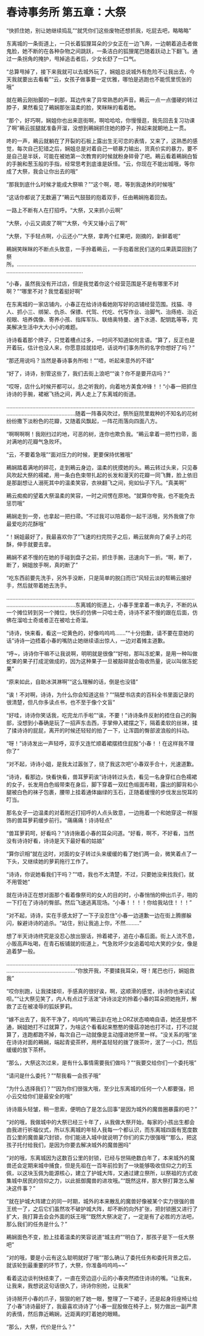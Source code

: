 # 春诗事务所 第五章：大祭

“快抓住她，别让她继续捣乱”“就凭你们这些废物还想抓我，吃屁去吧，略略略”

东离城的一条街道上，一只长着狐狸耳朵的少女正在一边飞奔，一边朝着追击者做鬼脸，她不断的在各种杂物之间跳跃，一条洁白的狐狸尾巴随着跃动上下翻飞。通过一条拐角的掩护，甩掉追击者后，少女长舒了一口气。

“总算甩掉了，接下来我就可以去城外玩了，娴姐总说城外有危险不让我出去，今天我就要出去看看”“云，女孩子做事要一定优雅，哪怕是逃跑也不能慌里慌张的哦”

就在鵐云刚抬脚的一刹那，耳边传来了异常熟悉的声音。鵐云一点一点僵硬的转过脖子，果然看见了鵐娴那张温柔的脸，笑眯眯的看着她。

“那个，好巧啊，娴姐你也出来逛街啊，啊哈哈哈，你慢慢逛，我先回去复习功课了啊”鵐云拔腿就准备开溜，没想到鵐娴抓住她的脖子，拎起来就朝地上一贯。

咚的一声，鵐云就躺在了开裂的石板上露出生无可恋的表情，又来了，这熟悉的感觉，每次自己犯错之后，娴姐总是对着自己一顿暴力输出，货真价实的暴力，要不是自己是半妖，可能在被她第一次教育的时候就粉身碎骨了吧。鵐云看着鵐娴白皙的手腕和葱玉般的手指，经常思考到底谁是妖怪。“云，你现在不能出城哦，等你成了大祭，我会让你出去的哦”

“那我到底什么时候才能成大祭嘛？”“这个啊，嗯，等到我退休的时候哦”

“这话你都说了无数遍了”鵐云气鼓鼓的抱着双手，任由鵐娴拖着回去。

一路上不断有人在打招呼。“大祭，又来抓小云啊”

“大祭，小云又调皮了啊”“大祭，今天又锤小云了啊”

“大祭，下手轻点啊，小云还小”“大祭，拿两个红果吧，刚摘的，新鲜着呢”

鵐娴笑眯眯的不断点头致意，一手拎着鵐云，一手抱着居民们送的瓜果蔬菜回到了祭所。…………………………………………………………………………………………………………………………………………………..

“小春，虽然我没有开过店，但是我觉着你这个经营范围是不是有哪里不对啊？”“哪里不对？我觉着挺好啊”

在东离城的一家店铺内，小春正在给诗诗看她刚写好的店铺经营范围。找猫、寻人、抓小三、绑架、仇杀、保镖、代驾、代吃、代写作业、治脚气、治痔疮、治近视眼、培养偶像、寄养小孩、指挥军队、联络奥特曼、通下水道、配钥匙等等，完美解决生活中大大小小的难题。

诗诗看着那个牌子，只觉着槽点过多，一时间不知道如何言语。“算了，反正也是开着玩，估计也没人来，你愿意挂就挂吧，话说咋们事务所的名字你想好了吗？”

“那还用说吗？当然是春诗事务所啦！““唔，听起来意外的不错“

“好了，诗诗，别管这些了，我们去街上浪吧““诶？你不是要开店吗？“

“哎呀，店什么时候开都可以，总之听我的，向着地方美食冲锋！！“小春一把抓住诗诗的手腕，裙裾飞扬之间，两人走上了东离城的街道。

……………………………………………………………………………………………………………………………………………………随着一阵春风吹过，祭所庭院里栽种的不知名的花树纷纷撒下淡粉色的花瓣，又随着风飘起，一阵花雨落向四面八方。

“啊啊啊啊！我刚扫过的地，可恶的树，连你也欺负我。“鵐云拿着一把竹扫帚，面对满地的花瓣气急败坏。

“云，不要着急哦”“面对压力的时候，更要保持优雅哦”

鵐娴踏着满地的碎花，走到鵐云身边，温柔的抚摸她的头。鵐云转过头来，只见春风吹起大祭的襦裙，用一条白色束带扎起的长发和漫天的花瓣一同飞舞，脸上依旧是那副想让人溺死其中的温柔笑容，衣袂翻飞之间，宛如仙子下凡。“真美啊”

鵐云痴痴的望着大祭温柔的笑容，一时之间愣在原地。“就算你夸我，也不能免去惩罚哦”

鵐娴走到一旁，也拿起一把扫帚。“不过我可以陪着你一起干活哦，另外我做了你最爱吃的花酥哦”

“！娴姐最好了，我最喜欢你了”飞速的扫完院子之后，鵐云就奔向了桌子上的花酥，伸手就要去拿。

鵐娴不紧不慢的在她的手碰到盘子之前，抓住手腕，迅速向下一折。“啊，断了，断了，娴姐放手啊，真的断了”

“吃东西前要先洗手，另外手没断，只是简单的脱臼而已”风轻云淡的帮鵐云接好手，然后就带着她去洗手。

……………………………………………………………………………………………………………………………………………………东离城的街道上，小春手里拿着一串丸子，不断的从一个摊位转到另一个摊位，快乐的仿佛一只哈士奇，诗诗不紧不慢的跟在后面，仿佛在溜哈士奇或者正在被哈士奇溜。

“诗诗，快来看，看这一坨黄色的，好像呜呜呜…….”“十分抱歉，请不要在意她的话”诗诗一边捂着小春的嘴防止她继续语出惊人，一边对着摊主道歉。

“呼~，诗诗你干嘛不让我说啊，明明就是很像”“好啦，那叫冻蛇果，是用一种叫做蛇果的果子打成泥做成的，因为这种果子一旦被敲碎就会吸收热量，说以叫做冻蛇果”

“原来如此，自助冰淇淋啊”“这么理解的话，倒是也没错”

“诶！不对啊，诗诗，为什么你会知道这些？”“隔壁书店卖的百科全书里面记录的很清楚，但凡你多读点书，也不至于像个文盲”

“好哇，诗诗你笑话我，吃完龙爪手啦”“诶，不要！”诗诗条件反射的捂住自己的胸部，没想到小春确是玩了一招声东击西，手掌伸入裙摆之下，隔着柔软的丝袜，揉了揉诗诗的屁屁，离开的时候还轻轻的拍了一下，让浑圆的臀部波浪般的抖动。

“呀！”诗诗发出一声轻呼，双手又连忙顺着裙摆捂住屁股“小春！！在这样我不理你了”

“对不起，诗诗小姐，是我太过嚣张了，绕了我这次吧”小春双手合十，光速道歉。

“诗诗，看那边，快看快看，兽耳萝莉诶”诗诗转过头去，看见一名身穿红白色襦裙的女子，长发用白色缎带束在身后，脚下穿着一双红色缎面布鞋，露出的脚背和小腿被白色的袜子包裹，腰带上挂着通体幽绿的玉石，正随着缓慢的步伐发出悦耳的叮当。

那名女子一边温柔的对着附近打招呼的人点头致意，一边拖着一个和她穿这一样服饰的兽耳萝莉缓步前行。“痛痛痛！诗诗轻点”

“兽耳萝莉呵，好看吗？”诗诗揪着小春的耳朵问道。“好看，啊不，不好看，当然没有诗诗好看，诗诗是天下最好看的姑娘”

“算你识相”就在这时，对面的女子转过头来缓缓的看了她们两一会，微笑着点了一下头，又继续她的萝莉拖行工作了。

“诗诗，你说她看我们干吗？”“唔，我也不太清楚，不过，只要她没来找我们，就不用管她”

就在诗诗正在想对面那个看着像祭司的女人的目的时，小春悄悄的伸出爪子，啪的一下打在了诗诗的臀部。然后飞速逃离现场。“小春！！！！你给我站住！！！”

“对不起，诗诗，实在手感太好了一下子没忍住”小春一边道歉一边在街上腾挪躲闪，躲避诗诗的追杀。“站住，别让我追上你，不然………”

想了半天诗诗终究是没忍心放出狠话，拎着裙子，追在小春后面。街上人流不息，小贩高声吆喝，在青石板铺就的街道上，气急败坏少女追着哈哈大笑的少女，像是追着梦一般。

……………………………………………………………………………………………………………………………………………………“你放开我，不要揉我耳朵，呀！尾巴也行，娴姐救我”

“哎你别跑，让我揉揉呗，手感真的很好诶，啊，这顺滑的感觉，诗诗你也来试试呗。”“让大祭见笑了，内人有点过于活泼”诗诗淡定的拎着小春的耳朵把她拖开，解救了正在被凌辱的狐妖萝莉。

“嫁不出去了，我不干净了，呜呜呜”鵐云趴在地上ORZ状态喃喃自语，她还是想不通，娴姐她打不过就算了，为啥这个看看起来憨憨的傻菇凉她也打不过，打不过就算了，连跑都跑不掉，每次自己一动就像是主动撞进她怀里一样。“没关系的哦”坐在诗诗对面的鵐娴，端起青瓷茶杯，用杯盖轻轻的拨了拨茶叶，泯了一小口，然后缓缓的放下茶杯。

“那么，大祭这次过来，是有什么事情需要我们做吗？”“我要交给你们一个委托哦”

“请问是什么委托？”“帮我看一会孩子哦”

“为什么选择我们？”“因为你们很强大哦，至少比东离城的任何一个人都要强，把小云交给你们是最安全的哦”

诗诗眉头轻皱，稍一思索，便明白了是怎么回事“是因为城外的魔兽圈暴露的吧？”

“对的哦，我做城中的大祭已经三十年了，从我做大祭开始，每家的小孩出生都会由我进行祈福仪式，所以东离城的年轻人我每一个都认识，而东离城四面有宽度数百公里的魔兽巢穴封锁，你们能进入城中就说明了你们的实力很强哦”“那么，把这孩子托付给我们，是因为你要去解决城外的魔兽圈吗”

“对的哦，东离城因为这数百公里的封锁，已经与世隔绝数白年了，本来城外的魔兽还会定期来城中捕食，但是先祖在一百年前捡到了一块能够吸收信仰之力的玉佩，以这块玉佩为能源核心，建立了护城大阵，又通过建立祭所，以祭祖的方式收集城中居民的信仰之力，以此抵御魔兽的进攻哦。”“既然这样，那大祭打算怎么解决这件事？”

“就在护城大阵建立的同一时期，城外的本来散乱的魔兽好像被某个实力很强的兽王统一了，之后它们虽然攻不破护城大阵，却不断的向外扩张，把封锁圈又进行了扩大，我打算去会会外面的妖王哦”“既然大祭决定了，一定是有了必胜的方法吧，那么我们的任务是什么？”

鵐娴面色不变，脸上挂着温柔的笑容说道“城主府”“明白了，那孩子是下一任大祭吧”

“对的哦，要是小云有这么聪明就好了哦”“那么确认了委托任务和委托背景之后，就该轮到最重要的环节了，大祭，你准备呜呜呜~~”

看着这边谈判快结束了，一直在旁边逗小云的小春突然捂住诗诗的嘴。“让我来，让我来，我想说这句话很久了，诗诗你别抢，让我来”

诗诗掰开小春的爪子，狠狠的剜了她一眼，整理了一下裙子，还是起身将座椅让给了小春“诗诗最好了，我最喜欢诗诗了”小春一屁股做在椅子上，努力做出一副严肃的表情，然后靠近鵐娴，近距离的盯着她的眼睛。

“那么，大祭，代价是什么？”